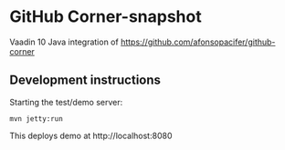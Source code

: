# GitHub Corner-snapshot

Vaadin 10 Java integration of https://github.com/afonsopacifer/github-corner

## Development instructions

Starting the test/demo server:
```
mvn jetty:run
```

This deploys demo at http://localhost:8080


